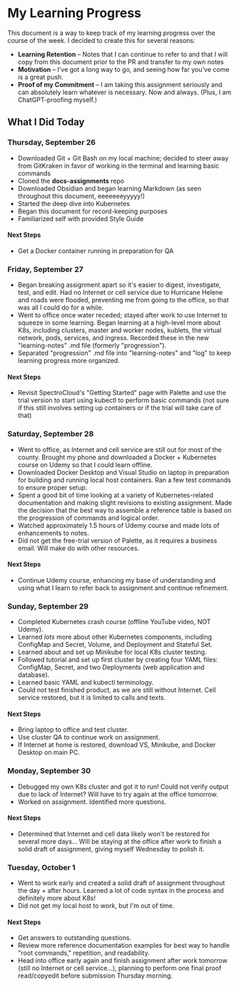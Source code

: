 # My Learning Progress

This document is a way to keep track of my learning progress over the course of the week. I decided to create this for several reasons:
- **Learning Retention** &ndash; Notes that I can continue to refer to and that I will copy from this document prior to the PR and transfer to my own notes
- **Motivation** &ndash; I've got a long way to go, and seeing how far you've come is a great push.
- **Proof of my Commitment** &ndash; I am taking this assignment seriously and can absolutely learn whatever is necessary. Now and always. (Plus, I am ChatGPT-proofing myself.)

## What I Did Today

### Thursday, September 26

- Downloaded Git + Git Bash on my local machine; decided to steer away from GitKraken in favor of working in the terminal and learning basic commands
- Cloned the **docs-assignments** repo
- Downloaded Obsidian and began learning Markdown (as seen throughout this document, eeeeeeeyyyyy!)
- Started the deep dive into Kubernetes
- Began this document for record-keeping purposes
- Familiarized self with provided Style Guide

#### Next Steps

- Get a Docker container running in preparation for QA

### Friday, September 27

- Began breaking assignment apart so it's easier to digest, investigate, test, and edit. Had no Internet or cell service due to Hurricane Helene and roads were flooded, preventing me from going to the office, so that was all I could do for a while. 
- Went to office once water receded; stayed after work to use Internet to squeeze in some learning. Began learning at a high-level more about K8s, including clusters, master and worker nodes, kublets, the virtual network, pods, services, and ingress. Recorded these in the new "learning-notes" .md file (formerly "progression").
- Separated "progression" .md file into "learning-notes" and "log" to keep learning progress more organized.

#### Next Steps

- Revisit SpectroCloud's "Getting Started" page with Palette and use the trial version to start using kubectl to perform basic commands (not sure if this still involves setting up containers or if the trial will take care of that)

### Saturday, September 28

- Went to office, as Internet and cell service are still out for most of the county. Brought my phone and downloaded a Docker + Kubernetes course on Udemy so that I could learn offline. 
- Downloaded Docker Desktop and Visual Studio on laptop in preparation for building and running local host containers. Ran a few test commands to ensure proper setup.
- Spent a good bit of time looking at a variety of Kubernetes-related documentation and making slight revisions to existing assignment. Made the decision that the best way to assemble a reference table is based on the progression of commands and logical order.
- Watched approximately 1.5 hours of Udemy course and made lots of enhancements to notes.
- Did not get the free-trial version of Palette, as it requires a business email. Will make do with other resources.

#### Next Steps

- Continue Udemy course, enhancing my base of understanding and using what I learn to refer back to assignment and continue refinement. 

### Sunday, September 29

- Completed Kubernetes crash course (offline YouTube video, NOT Udemy). 
- Learned *lots* more about other Kubernetes components, including ConfigMap and Secret, Volume, and Deployment and Stateful Set. 
- Learned about and set up Minikube for local K8s cluster testing.
- Followed tutorial and set up first cluster by creating four YAML files: ConfigMap, Secret, and two Deployments (web application and database).
- Learned basic YAML and kubectl terminology.
- Could not test finished product, as we are still without Internet. Cell service restored, but it is limited to calls and texts.

#### Next Steps

- Bring laptop to office and test cluster.
- Use cluster QA to continue work on assignment. 
- If Internet at home is restored, download VS, Minikube, and Docker Desktop on main PC.

### Monday, September 30

- Debugged my own K8s cluster and got it to run! Could not verify output due to lack of Internet? Will have to try again at the office tomorrow.
- Worked on assignment. Identified more questions.

#### Next Steps
- Determined that Internet and cell data likely won't be restored for several more days... Will be staying at the office after work to finish a solid draft of assignment, giving myself Wednesday to polish it. 

### Tuesday, October 1

- Went to work early and created a solid draft of assignment throughout the day + after hours. Learned a lot of code syntax in the process and definitely more about K8s!
- Did not get my local host to work, but I'm out of time.

#### Next Steps
- Get answers to outstanding questions.
- Review more reference documentation examples for best way to handle "root commands," repetition, and readability. 
- Head into office early again and finish assignment after work tomorrow (still no Internet or cell service...), planning to perform one final proof read/copyedit before submission Thursday morning. 